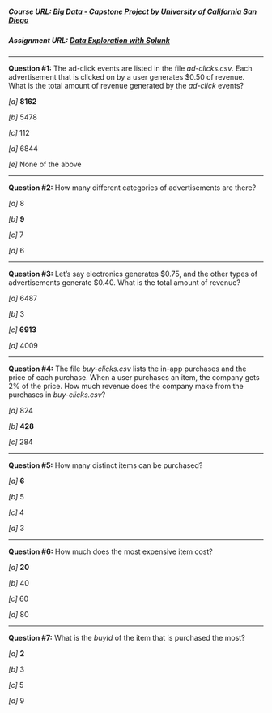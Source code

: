 ##### Course URL: [Big Data - Capstone Project by University of California San Diego](https://coursera.org/learn/big-data-project)

##### Assignment URL: [Data Exploration with Splunk](https://www.coursera.org/learn/big-data-project/exam/Owwij/data-exploration-with-splunk)

------

**Question #1:** The ad-click events are listed in the file *ad-clicks.csv*. Each advertisement that is clicked on by a user generates $0.50 of revenue. What is the total amount of revenue generated by the *ad-click* events?

*[a]* **8162**

*[b]* 5478

*[c]* 112

*[d]* 6844

*[e]* None of the above

------

**Question #2:** How many different categories of advertisements are there?

*[a]* 8

*[b]* **9**

*[c]* 7

*[d]* 6

------

**Question #3:** Let’s say electronics generates $0.75, and the other types of advertisements generate $0.40. What is the total amount of revenue?

*[a]* 6487

*[b]* 3

*[c]* **6913**

*[d]* 4009

------

**Question #4:** The file *buy-clicks.csv* lists the in-app purchases and the price of each purchase.  When a user purchases an item, the company gets 2% of the price. How much revenue does the company make from the purchases in *buy-clicks.csv*?

*[a]* 824

*[b]* **428**

*[c]* 284

------

**Question #5:** How many distinct items can be purchased?

*[a]* **6**

*[b]* 5

*[c]* 4

*[d]* 3

------

**Question #6:** How much does the most expensive item cost?

*[a]* **20**

*[b]* 40

*[c]* 60

*[d]* 80

------

**Question #7:** What is the *buyId* of the item that is purchased the most?

*[a]* **2**

*[b]* 3

*[c]* 5

*[d]* 9